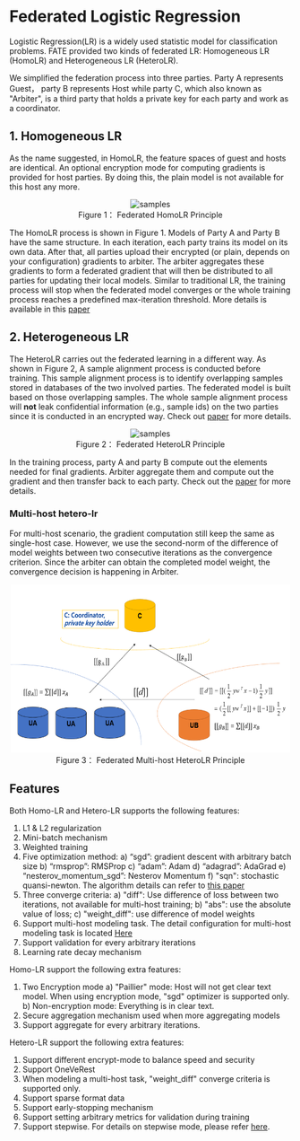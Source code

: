 # Federated Logistic Regression

Logistic Regression(LR) is a widely used statistic model for classification problems. FATE provided two kinds of federated LR: Homogeneous LR (HomoLR) and Heterogeneous LR (HeteroLR). 

We simplified the federation process into three parties. Party A represents Guest， party B represents Host while party C, which also known as "Arbiter", is a third party that holds a private key for each party and work as a coordinator. 
 
## 1. Homogeneous LR 

As the name suggested, in HomoLR, the feature spaces of guest and hosts are identical. An optional encryption mode for computing gradients is provided for host parties. By doing this, the plain model is not available for this host any more. 

<div style="text-align:center", align=center>
<img src="./images/HomoLR.png" alt="samples" width="500" height="250" /><br/>
Figure 1： Federated HomoLR Principle</div> 

The HomoLR process is shown in Figure 1. Models of Party A and Party B have the same structure.
In each iteration, each party trains its model on its own data. After that, all parties upload their encrypted (or plain, depends on your configuration) gradients to arbiter. The arbiter aggregates these gradients to form a federated gradient that will then be distributed to all parties for updating their local models. Similar to traditional LR, the training process will stop when the federated model converges or the whole training process reaches a predefined max-iteration threshold. More details is available in this [paper](https://dl.acm.org/citation.cfm?id=3133982)


## 2. Heterogeneous LR 

The HeteroLR carries out the federated learning in a different way. As shown in Figure 2, A sample alignment process is conducted before training. This sample alignment process is to identify overlapping samples stored in databases of the two involved parties. The federated model is built based on those overlapping samples. The whole sample alignment process will **not** leak confidential information (e.g., sample ids) on the two parties since it is conducted in an encrypted way. Check out [paper](https://arxiv.org/abs/1711.10677) for more details. 

 <div style="text-align:center", align=center>
<img src="./images/HeteroLR.png" alt="samples" width="500" height="300" /><br/>
Figure 2： Federated HeteroLR Principle
</div>

In the training process, party A and party B compute out the elements needed for final gradients. Arbiter aggregate them and compute
out the gradient and then transfer back to each party. Check out the [paper](https://arxiv.org/abs/1711.10677) for more details.

### Multi-host hetero-lr

For multi-host scenario, the gradient computation still keep the same as single-host case. However, we use the second-norm of the difference of model weights between two consecutive iterations as the convergence criterion. Since the arbiter can obtain the completed model weight, the convergence decision is happening in Arbiter.

 <div style="text-align:center", align=center>
<img src="./images/hetero_lr_multi_host.png" alt="samples" width="500" height="300" /><br/>
Figure 3： Federated Multi-host HeteroLR Principle
</div>

## Features

Both Homo-LR and Hetero-LR supports the following features:

1. L1 & L2 regularization
2. Mini-batch mechanism
3. Weighted training
4. Five optimization method:
    a)	“sgd”: gradient descent with arbitrary batch size
    b) “rmsprop”: RMSProp
    c) “adam”: Adam
    d) “adagrad”: AdaGrad
    e) “nesterov_momentum_sgd”: Nesterov Momentum
    f) "sqn": stochastic quansi-newton. The algorithm details can refer to [this paper](https://arxiv.org/abs/1912.00513v2)
5. Three converge criteria:
    a) "diff": Use difference of loss between two iterations, not available for multi-host training;
    b) "abs": use the absolute value of loss;
    c) "weight_diff": use difference of model weights
6. Support multi-host modeling task. The detail configuration for multi-host modeling task is located [Here](../../../doc/dsl_conf_setting_guide.md)
7. Support validation for every arbitrary iterations
8. Learning rate decay mechanism


Homo-LR support the following extra features:
1. Two Encryption mode
    a) "Paillier" mode: Host will not get clear text model. When using encryption mode, "sgd" optimizer is supported only.
    b) Non-encryption mode: Everything is in clear text.
2. Secure aggregation mechanism used when more aggregating models
3. Support aggregate for every arbitrary iterations.


Hetero-LR support the following extra features:
1. Support different encrypt-mode to balance speed and security
2. Support OneVeRest
3. When modeling a multi-host task, "weight_diff" converge criteria is supported only.
4. Support sparse format data
5. Support early-stopping mechanism
6. Support setting arbitrary metrics for validation during training
7. Support stepwise. For details on stepwise mode, please refer [here](../../model_selection/stepwise/README.md).
